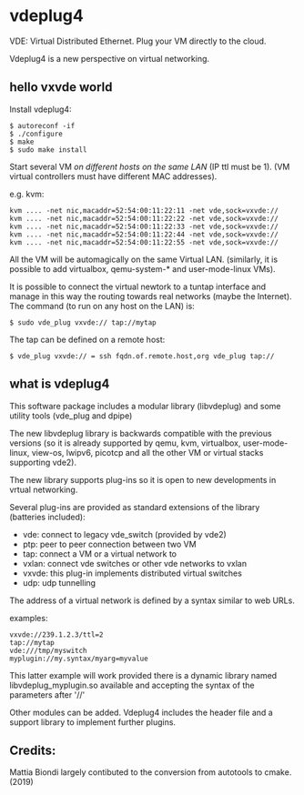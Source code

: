 # vdeplug4
VDE: Virtual Distributed Ethernet. Plug your VM directly to the cloud.

Vdeplug4 is a new perspective on virtual networking.

## hello vxvde world

Install vdeplug4:
```
$ autoreconf -if
$ ./configure
$ make
$ sudo make install
```

Start several VM *on different hosts on the same LAN* (IP ttl must be 1).
(VM virtual controllers must have different MAC addresses).

e.g. kvm:
```
kvm .... -net nic,macaddr=52:54:00:11:22:11 -net vde,sock=vxvde://
kvm .... -net nic,macaddr=52:54:00:11:22:22 -net vde,sock=vxvde://
kvm .... -net nic,macaddr=52:54:00:11:22:33 -net vde,sock=vxvde://
kvm .... -net nic,macaddr=52:54:00:11:22:44 -net vde,sock=vxvde://
kvm .... -net nic,macaddr=52:54:00:11:22:55 -net vde,sock=vxvde://
```

All the VM will be automagically on the same Virtual LAN.
(similarly, it is possible to add virtualbox, qemu-system-\* and user-mode-linux
 VMs).

It is possible to connect the virtual newtork to a tuntap interface
and manage in this way the routing towards real networks (maybe the Internet).
The command (to run on any host on the LAN) is:
```
$ sudo vde_plug vxvde:// tap://mytap
```

The tap can be defined on a remote host:
```
$ vde_plug vxvde:// = ssh fqdn.of.remote.host,org vde_plug tap://
```

## what is vdeplug4

This software package includes a modular library (libvdeplug) and some utility tools (vde\_plug and dpipe)

The new libvdeplug library is backwards compatible with the previous versions (so it is already supported
		by qemu, kvm, virtualbox, user-mode-linux, view-os, lwipv6, picotcp and all the other VM or virtual
		stacks supporting vde2).

The new library supports plug-ins so it is open to new developments in vrtual networking.

Several plug-ins are provided as standard extensions of the library (batteries included):
- vde: connect to legacy vde\_switch (provided by vde2)
- ptp: peer to peer connection between two VM
- tap: connect a VM or a virtual network to 
- vxlan: connect vde switches or other vde networks to vxlan
- vxvde: this plug-in implements distributed virtual switches
- udp: udp tunnelling

The address of a virtual network is defined by a syntax similar to web URLs.

examples:
```
vxvde://239.1.2.3/ttl=2
tap://mytap
vde:///tmp/myswitch
myplugin://my.syntax/myarg=myvalue
```
This latter example will work provided there is a dynamic library named libvdeplug\_myplugin.so
available and accepting the syntax of the parameters after '//'

Other modules can be added. Vdeplug4 includes the header file and a support library to implement further plugins.

## Credits:

Mattia Biondi largely contibuted to the conversion from autotools to cmake. (2019)

